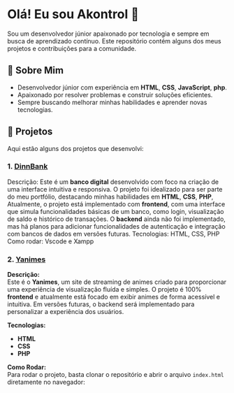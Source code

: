 # Olá! Eu sou Akontrol 👋

Sou um desenvolvedor júnior apaixonado por tecnologia e sempre em busca de aprendizado contínuo. Este repositório contém alguns dos meus projetos e contribuições para a comunidade.

## 💼 Sobre Mim

- Desenvolvedor júnior com experiência em **HTML**, **CSS**, **JavaScript**, **php**.
- Apaixonado por resolver problemas e construir soluções eficientes.
- Sempre buscando melhorar minhas habilidades e aprender novas tecnologias.

## 🚀 Projetos

Aqui estão alguns dos projetos que desenvolvi:

### 1. [DinnBank ]([https://github.com/seunome/projeto1](https://github.com/AkontrolDev/DinnBank))
Descrição: Este é um **banco digital** desenvolvido com foco na criação de uma interface intuitiva e responsiva. O projeto foi idealizado para ser parte do meu portfólio, destacando minhas habilidades em **HTML**, **CSS**, **PHP**, Atualmente, o projeto está implementado com **frontend**, com uma interface que simula funcionalidades básicas de um banco, como login, visualização de saldo e histórico de transações. O **backend** ainda não foi implementado, mas há planos para adicionar funcionalidades de autenticação e integração com bancos de dados em versões futuras.
Tecnologias: HTML, CSS, PHP  
Como rodar:
Vscode e Xampp

### 2. [Yanimes](https://github.com/AkontrolDev/Yanimes)  
**Descrição:**  
Este é o **Yanimes**, um site de streaming de animes criado para proporcionar uma experiência de visualização fluída e simples. O projeto é 100% **frontend** e atualmente está focado em exibir animes de forma acessível e intuitiva. Em versões futuras, o backend será implementado para personalizar a experiência dos usuários.  

**Tecnologias:**  
- **HTML**  
- **CSS**  
- **PHP**

**Como Rodar:**  
Para rodar o projeto, basta clonar o repositório e abrir o arquivo `index.html` diretamente no navegador:

